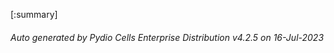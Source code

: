 






[:summary]

###### Auto generated by Pydio Cells Enterprise Distribution v4.2.5 on 16-Jul-2023
